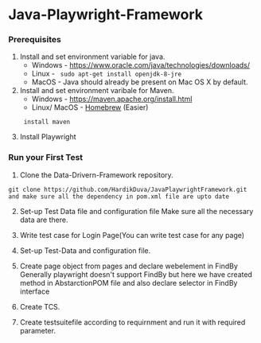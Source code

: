 # Java-Playwright-Framework

### Prerequisites
1. Install and set environment variable for java.
    * Windows - https://www.oracle.com/java/technologies/downloads/
    * Linux - ```  sudo apt-get install openjdk-8-jre  ```
    * MacOS - Java should already be present on Mac OS X by default.
2. Install and set environment varibale for Maven.
    * Windows - https://maven.apache.org/install.html
    * Linux/ MacOS -  [Homebrew](http://brew.sh/) (Easier)
    ```
     install maven
    ```
3. Install Playwright

### Run your First Test
1. Clone the Data-Drivern-Framework repository. 
```
git clone https://github.com/HardikDuva/JavaPlaywrightFramework.git and make sure all the dependency in pom.xml file are upto date
```
2. Set-up Test Data file and configuration file
Make sure all the necessary data are there.

3. Write test case for Login Page(You can write test case for any page)
4. Set-up Test-Data and configuration file.

5. Create page object from pages and declare webelement in FindBy 
Generally playwright doesn't support FindBy but here we have created method in AbstarctionPOM file and also declare
selector in FindBy interface

6. Create TCS.

7. Create testsuitefile according to requirnment and run it with required parameter.
